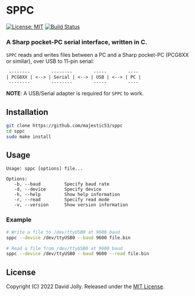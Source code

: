 # SPPC

[![License: MIT](https://shields.io/badge/license-MIT-blue.svg?style=flat)](https://github.com/majestic53/sppc/blob/master/LICENSE.md) [![Build Status](https://github.com/majestic53/sppc/workflows/Build/badge.svg)](https://github.com/majestic53/sppc/actions/workflows/build.yml)

### A Sharp pocket-PC serial interface, written in C.

`SPPC` reads and writes files between a PC and a Sharp pocket-PC (PCG8XX or similar), over USB to 11-pin serial:

```
 --------        --------        -----        ----
| PCG8XX | <--> | Serial | <--> | USB | <--> | PC |
 --------        --------        -----        ----
```

__NOTE__: A USB/Serial adapter is required for `SPPC` to work.

## Installation

```bash
git clone https://github.com/majestic53/sppc
cd sppc
sudo make install
```

## Usage

```
Usage: sppc [options] file...

Options:
   -b, --baud         Specify baud rate
   -d, --device       Specify device
   -h, --help         Show help information
   -r, --read         Specify read mode
   -v, --version      Show version information
```

### Example

```bash
# Write a file to /dev/ttyUSB0 at 9600 baud
sppc --device /dev/ttyUSB0 --baud 9600 file.bin

# Read a file from /dev/ttyUSB0 at 9600 baud
sppc --device /dev/ttyUSB0 --baud 9600 --read file.bin
```

## License

Copyright (C) 2022 David Jolly. Released under the [MIT License](https://github.com/majestic53/sppc/blob/master/LICENSE.md).
